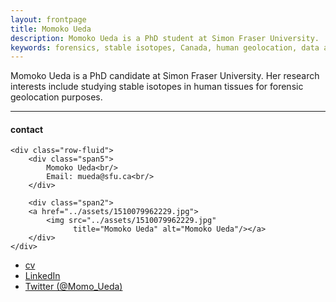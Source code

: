 ```yaml
---
layout: frontpage
title: Momoko Ueda
description: Momoko Ueda is a PhD student at Simon Fraser University. 
keywords: forensics, stable isotopes, Canada, human geolocation, data analysis
---
```


Momoko Ueda is a PhD candidate at Simon Fraser University. Her research interests include studying stable isotopes in human tissues for forensic geolocation purposes. 



---


<div class="container">
<h4><a name="contact"></a>contact</h4>

    <div class="row-fluid">
        <div class="span5">
            Momoko Ueda<br/>
            Email: mueda@sfu.ca<br/>
        </div>

        <div class="span2">
        <a href="../assets/1510079962229.jpg">
            <img src="../assets/1510079962229.jpg"
                  title="Momoko Ueda" alt="Momoko Ueda"/></a>
        </div>
    </div>
</div>

<div class="navbar">
  <div class="navbar-inner">
      <ul class="nav">
          <li><a href="{{ BASE_PATH }}/assets/Ueda_Momoko_CV_2020.pdf">cv</a></li>
          <li><a href="https://www.linkedin.com/in/mueda/">LinkedIn</a></li>
          <li><a href="https://twitter.com/Momo_Ueda">Twitter (@Momo_Ueda)</a></li>
      </ul>
  </div>
</div>
